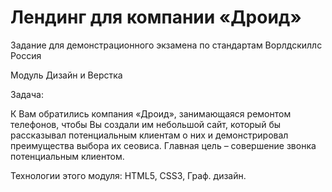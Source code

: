 # Лендинг для компании «Дроид»
Задание для демонстрационного экзамена по стандартам Ворлдскиллс Россия 

Модуль Дизайн и Верстка

Задача:

К Вам обратились компания «Дроид», занимающаяся ремонтом телефонов, чтобы Вы создали им небольшой сайт, который бы рассказывал потенциальным клиентам о них и демонстрировал преимущества выбора их сеовиса. Главная цель – совершение звонка потенциальным клиентом.

Технологии этого модуля: HTML5, CSS3, Граф. дизайн.
